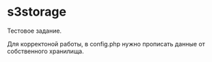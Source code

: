 # s3storage
Тестовое задание.

Для корректоной работы, в config.php нужно прописать данные от собственного хранилища.
